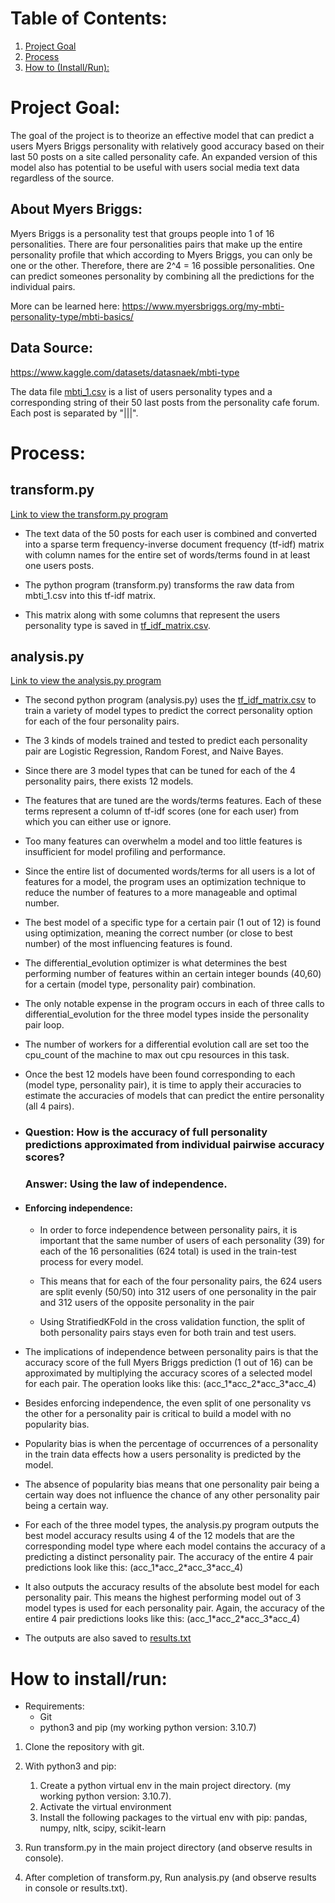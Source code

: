# Table of Contents:

1. [Project Goal](#project-goal)
2. [Process](#process)
3. [How to (Install/Run):](#how-to-installrun)



# Project Goal:

The goal of the project is to theorize an effective model that can predict a users Myers Briggs personality with relatively good accuracy based on their last 50 posts on a site called personality cafe. An expanded version of this model also has potential to be useful with users social media text data regardless of the source.


## About Myers Briggs:

Myers Briggs is a personality test that groups people into 1 of 16 personalities.
There are four personalities pairs that make up the entire personality profile that which according to Myers Briggs, you can only be one or the other.
Therefore, there are 2^4 = 16 possible personalities. 
One can predict someones personality by combining all the predictions for the individual pairs.

More can be learned here:
https://www.myersbriggs.org/my-mbti-personality-type/mbti-basics/ 

## Data Source:

https://www.kaggle.com/datasets/datasnaek/mbti-type

The data file [mbti_1.csv](mbti_1.csv) is a list of users personality types and a corresponding string of their 50 last posts from the personality cafe forum. Each post is separated by "|||".


# Process: 

## transform.py
[Link to view the transform.py program](transform.py)

- The text data of the 50 posts for each user is combined and converted into a sparse term frequency-inverse document frequency (tf-idf) matrix with column names for the entire set of words/terms found in at least one users posts.

- The python program (transform.py) transforms the raw data from mbti_1.csv into this tf-idf matrix.

- This matrix along with some columns that represent the users personality type is saved in [tf_idf_matrix.csv](tf_idf_matrix.csv).


## analysis.py

[Link to view the analysis.py program](analysis.py)

* The second python program (analysis.py) uses the [tf_idf_matrix.csv](tf_idf_matrix.csv) to train a variety of model types to predict the correct personality option for each of the four personality pairs.

* The 3 kinds of models trained and tested to predict each personality pair are Logistic Regression, Random Forest, and Naive Bayes.

* Since there are 3 model types that can be tuned for each of the 4 personality pairs, there exists 12 models.

* The features that are tuned are the words/terms features. Each of these terms represent a column of tf-idf scores (one for each user) from which you can either use or ignore.

* Too many features can overwhelm a model and too little features is insufficient for model profiling and performance. 

* Since the entire list of documented words/terms for all users is a lot of features for a model, the program uses an optimization technique to reduce the number of features to a more manageable and optimal number.

* The best model of a specific type for a certain pair (1 out of 12) is found using optimization, meaning the correct number (or close to best number) of the most influencing features is found.

* The differential_evolution optimizer is what determines the best performing number of features within an certain integer bounds (40,60) for a certain (model type, personality pair) combination.

* The only notable expense in the program occurs in each of three calls to differential_evolution for the three model types inside the personality pair loop.

* The number of workers for a differential evolution call are set too the cpu_count of the machine to max out cpu resources in this task.

* Once the best 12 models have been found corresponding to each (model type, personality pair), it is time to apply their accuracies to estimate the accuracies of models that can predict the entire personality (all 4 pairs).


* ### Question: How is the accuracy of full personality predictions approximated from individual pairwise accuracy scores?
    ### Answer: Using the law of independence.

* #### Enforcing independence: 

    * In order to force independence between personality pairs, it is important that the same number of users of each personality (39) for each of the 16 personalities (624 total) is used in the train-test process for every model. 

    * This means that for each of the four personality pairs, the 624 users are split evenly (50/50) into 312 users of one personality in the pair and 312 users of the opposite personality in the pair

    * Using StratifiedKFold in the cross validation function, the split of both personality pairs stays even for both train and test users. 


- The implications of independence between personality pairs is that the accuracy score of the full Myers Briggs prediction (1 out of 16) can be approximated by multiplying the accuracy scores of a selected model for each pair. The operation looks like this: (acc_1\*acc_2\*acc_3\*acc_4)

- Besides enforcing independence, the even split of one personality vs the other for a personality pair is critical to build a model with no popularity bias.

- Popularity bias is when the percentage of occurrences of a personality in the train data effects how a users personality is predicted by the model.

- The absence of popularity bias means that one personality pair being a certain way does not influence the chance of any other personality pair being a certain way.

- For each of the three model types, the analysis.py program outputs the best model accuracy results using 4 of the 12 models that are the corresponding model type where each model contains the accuracy of a predicting a distinct personality pair. The accuracy of the entire 4 pair predictions look like this: (acc_1\*acc_2\*acc_3\*acc_4)

- It also outputs the accuracy results of the absolute best model for each personality pair. This means the highest performing model out of 3 model types is used for each personality pair. Again, the accuracy of the entire 4 pair predictions looks like this: (acc_1\*acc_2\*acc_3\*acc_4)

- The outputs are also saved to [results.txt](results.txt)


# How to install/run:

* Requirements:
    * Git
    * python3 and pip (my working python version: 3.10.7)

1. Clone the repository with git.

2. With python3 and pip:
    1. Create a python virtual env in the main project directory. (my working python version: 3.10.7).
    2. Activate the virtual environment
    3. Install the following packages to the virtual env with pip: pandas, numpy, nltk, scipy, scikit-learn

3. Run transform.py in the main project directory (and observe results in console).

4. After completion of transform.py, Run analysis.py (and observe results in console or results.txt).


